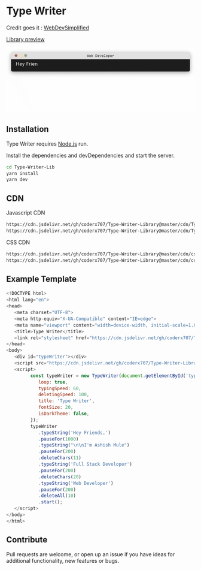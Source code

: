 # Type Writer

Credit goes it : [WebDevSimplified](https://github.com/WebDevSimplified)

[Library preview](https://ssovee.github.io/Type-Writer-Library/)

![Type Writer](https://raw.githubusercontent.com/CoderX707/Type-Writer-Lib/master/typing.gif)

## Installation

Type Writer requires [Node.js](https://nodejs.org/) run.

Install the dependencies and devDependencies and start the server.

```sh
cd Type-Writer-Lib
yarn install
yarn dev
```

## CDN

Javascript CDN
```sh
https://cdn.jsdelivr.net/gh/coderx707/Type-Writer-Library@master/cdn/TypeWriter.js
https://cdn.jsdelivr.net/gh/coderx707/Type-Writer-Library@master/cdn/TypeWriter.min.js
```

CSS CDN
```sh
https://cdn.jsdelivr.net/gh/coderx707/Type-Writer-Library@master/cdn/css/style.css
https://cdn.jsdelivr.net/gh/coderx707/Type-Writer-Library@master/cdn/css/style.min.css
```

## Example Template

```javascript
<!DOCTYPE html>
<html lang="en">
<head>
   <meta charset="UTF-8">
   <meta http-equiv="X-UA-Compatible" content="IE=edge">
   <meta name="viewport" content="width=device-width, initial-scale=1.0">
   <title>Type Writer</title>
   <link rel="stylesheet" href="https://cdn.jsdelivr.net/gh/coderx707/Type-Writer-Library@master/cdn/css/style.min.css">
</head>
<body>
   <div id="typeWriter"></div>
   <script src="https://cdn.jsdelivr.net/gh/coderx707/Type-Writer-Library@master/cdn/TypeWriter.min.js"></script>
   <script>
         const typeWriter = new TypeWriter(document.getElementById('typeWriter'), {
            loop: true,
            typingSpeed: 60,
            deletingSpeed: 100,
            title: 'Type Writer',
            fontSize: 20,
            isDarkTheme: false,
         });
         typeWriter
            .typeString('Hey Friends,')
            .pauseFor(1000)
            .typeString("\n\nI'm Ashish Mule")
            .pauseFor(200)
            .deleteChars(11)
            .typeString('Full Stack Developer')
            .pauseFor(200)
            .deleteChars(20)
            .typeString('Web Developer')
            .pauseFor(200)
            .deleteAll(10)
            .start();
   </script>
</body>
</html>
```

## Contribute
Pull requests are welcome, or open up an issue if you have ideas for additional functionality, new features or bugs.
